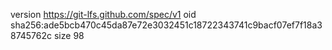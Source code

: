 version https://git-lfs.github.com/spec/v1
oid sha256:ade5bcb470c45da87e72e3032451c18722343741c9bacf07ef7f18a38745762c
size 98
